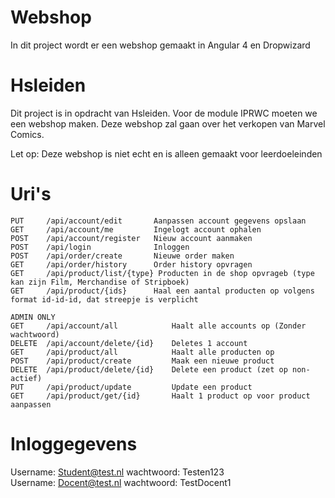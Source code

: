 # Webshop

In dit project wordt er een webshop gemaakt in Angular 4 en Dropwizard

# Hsleiden

Dit project is in opdracht van Hsleiden. Voor de module IPRWC moeten we een webshop maken. 
Deze webshop zal gaan over het verkopen van Marvel Comics.

Let op: Deze webshop is niet echt en is alleen gemaakt voor leerdoeleinden


# Uri's  

    PUT     /api/account/edit       Aanpassen account gegevens opslaan
    GET     /api/account/me         Ingelogt account ophalen
    POST    /api/account/register   Nieuw account aanmaken
    POST    /api/login              Inloggen
    POST    /api/order/create       Nieuwe order maken
    GET     /api/order/history      Order history opvragen
    GET     /api/product/list/{type} Producten in de shop opvrageb (type kan zijn Film, Merchandise of Stripboek)
    GET     /api/product/{ids}      Haal een aantal producten op volgens format id-id-id, dat streepje is verplicht
    
    ADMIN ONLY
    GET     /api/account/all            Haalt alle accounts op (Zonder wachtwoord)
    DELETE  /api/account/delete/{id}    Deletes 1 account
    GET     /api/product/all            Haalt alle producten op
    POST    /api/product/create         Maak een nieuwe product
    DELETE  /api/product/delete/{id}    Delete een product (zet op non-actief)
    PUT     /api/product/update         Update een product
    GET     /api/product/get/{id}       Haalt 1 product op voor product aanpassen
 
# Inloggegevens  

Username: Student@test.nl wachtwoord: Testen123  
Username: Docent@test.nl wachtwoord: TestDocent1
